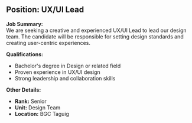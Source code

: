 ## **Position: UX/UI Lead**

**Job Summary:**  
We are seeking a creative and experienced UX/UI Lead to lead our design team. The candidate will be responsible for setting design standards and creating user-centric experiences.

**Qualifications:**  
- Bachelor's degree in Design or related field
- Proven experience in UX/UI design
- Strong leadership and collaboration skills

**Other Details:**
- **Rank:** Senior
- **Unit:** Design Team
- **Location:** BGC Taguig